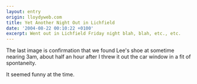 ```yaml
---
layout: entry
origin: lloydyweb.com
title: Yet Another Night Out in Lichfield
date: '2004-08-22 00:10:22 +0100'
excerpt: Went out in Lichfield Friday night blah, blah, etc., etc.
---
```

The last image is confirmation that we found Lee's shoe at sometime nearing 3am, about half an hour after I threw it out the car window in a fit of spontaneity.

It seemed funny at the time.